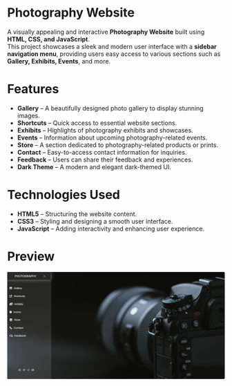 # Photography Website  
A visually appealing and interactive **Photography Website** built using **HTML, CSS, and JavaScript**.  
This project showcases a sleek and modern user interface with a **sidebar navigation menu**, providing users easy access to various sections such as **Gallery, Exhibits, Events**, and more.  

# Features  
- **Gallery** – A beautifully designed photo gallery to display stunning images.  
- **Shortcuts** – Quick access to essential website sections.  
- **Exhibits** – Highlights of photography exhibits and showcases.  
- **Events** – Information about upcoming photography-related events.  
- **Store** – A section dedicated to photography-related products or prints.  
- **Contact** – Easy-to-access contact information for inquiries.  
- **Feedback** – Users can share their feedback and experiences.  
- **Dark Theme** – A modern and elegant dark-themed UI.  

# Technologies Used  
- **HTML5** – Structuring the website content.  
- **CSS3** – Styling and designing a smooth user interface.  
- **JavaScript** – Adding interactivity and enhancing user experience.

# Preview
![Photography Website](preview.png)
